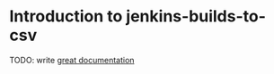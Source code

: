 # Introduction to jenkins-builds-to-csv

TODO: write [great documentation](http://jacobian.org/writing/what-to-write/)

